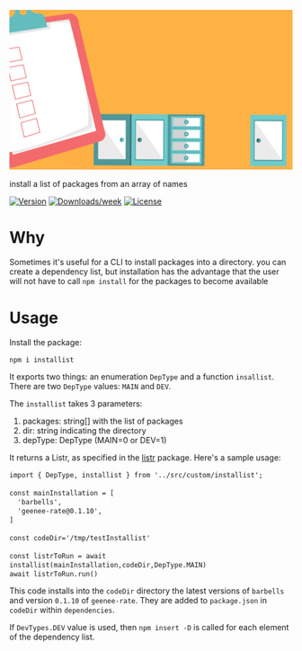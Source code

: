 
[//]: # ( ns__file unit: standard, comp: README.md )

[//]: # ( ns__custom_start beginning )

[//]: # ( ns__custom_end beginning )

[//]: # ( ns__start_section intro )

[//]: # ( ns__custom_start description )

![](images/installist.gif)

install a list of packages from an array of names

[//]: # ( ns__custom_end description )

[//]: # ( ns__custom_start afterDescription )

[//]: # ( ns__custom_end afterDescription )

[//]: # ( ns__custom_start badges )

[//]: # ( ns__start_section usageSection )

[![Version](https://img.shields.io/npm/v/installist.svg)](https://npmjs.org/package/installist)
[![Downloads/week](https://img.shields.io/npm/dw/installist.svg)](https://npmjs.org/package/installist)
[![License](https://img.shields.io/npm/l/installist.svg)](https://github.com/YizYah/installist/blob/master/package.json)

[//]: # ( ns__custom_end badges )

[//]: # ( ns__end_section intro )


[//]: # ( ns__start_section api )


[//]: # ( ns__custom_start APIIntro )

# Why
Sometimes it's useful for a CLI to install packages into a directory.  you can create a dependency list, but installation has the advantage that the user will not have to call `npm install` for the packages to become available

# Usage
Install the package:
```
npm i installist
```
It exports two things: an enumeration `DepType` and a function `insallist`.  There are two `DepType` values: `MAIN` and `DEV`.  

The `installist` takes 3 parameters:
1. packages: string[] with the list of packages
2. dir: string indicating the directory
3. depType: DepType (MAIN=0 or DEV=1)

It returns a Listr, as specified in the [listr](https://www.npmjs.com/package/listr) package.  Here's a sample usage:
```
import { DepType, installist } from '../src/custom/installist';

const mainInstallation = [
  'barbells',
  'geenee-rate@0.1.10',
]

const codeDir='/tmp/testInstallist'

const listrToRun = await installist(mainInstallation,codeDir,DepType.MAIN)
await listrToRun.run()
```
This code installs into the `codeDir` directory the latest versions of `barbells` and version `0.1.10` of `geenee-rate`.  They are added to `package.json` in `codeDir` within `dependencies`.  

If `DevTypes.DEV` value is used, then `npm insert -D` is called for each element of the dependency list.


[//]: # ( ns__custom_end APIIntro )


[//]: # ( ns__custom_start constantsIntro )
[//]: # ( ns__custom_end constantsIntro )



[//]: # ( ns__start_section types )


[//]: # ( ns__end_section types )


[//]: # ( ns__end_section api )

